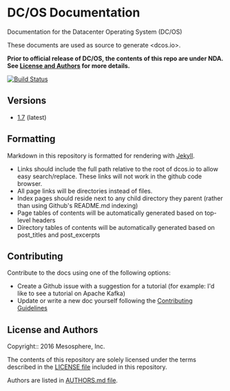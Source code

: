 # DC/OS Documentation
Documentation for the Datacenter Operating System (DC/OS)

These documents are used as source to generate <dcos.io>.

**Prior to official release of DC/OS, the contents of this repo are under NDA. See [License and Authors](#license-and-authors) for more details.**

[![Build Status](https://travis-ci.com/dcos/dcos-docs.svg?token=yAREgxuvuzZLg282ZE3m&branch=master)](https://travis-ci.com/dcos/dcos-docs)

## Versions

- [1.7](1.7) (latest)

## Formatting

Markdown in this repository is formatted for rendering with [Jekyll](https://jekyllrb.com/).

- Links should include the full path relative to the root of dcos.io to allow easy search/replace. These links will not work in the github code browser.
- All page links will be directories instead of files.
- Index pages should reside next to any child directory they parent (rather than using Github's README.md indexing)
- Page tables of contents will be automatically generated based on top-level headers
- Directory tables of contents will be automatically generated based on post_titles and post_excerpts

## Contributing

Contribute to the docs using one of the following options:

* Create a Github issue with a suggestion for a tutorial (for example: I'd like to see a tutorial on Apache Kafka)
* Update or write a new doc yourself following the [Contributing Guidelines](CONTRIBUTING.md)

## License and Authors

Copyright:: 2016 Mesosphere, Inc.

The contents of this repository are solely licensed under the terms described in the [LICENSE file](./LICENSE) included in this repository.

Authors are listed in [AUTHORS.md file](./AUTHORS.md).
